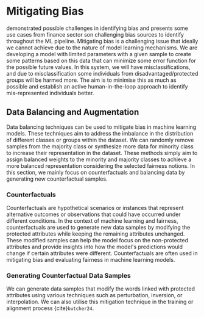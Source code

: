 # Mitigating Bias

[](./challenges.md) demonstrated possible challenges in identifying bias and [](../usecases/finance/introduction.md) presents some use cases from finance sector son challenging bias sources to identify throughout the ML pipeline. Mitigating bias is a challenging issue that ideally we cannot achieve due to the nature of model learning mechanisms. We are developing a model with limited parameters with a given sample to create some patterns based on this data that can minimize some error function for the possible future values. In this system, we will have misclassifications, and due to misclassification some individuals from disadvantaged/protected groups will be harmed more. The aim is to minimise this as much as possible and establish an active human-in-the-loop approach to identify mis-represented individuals better.

## Data Balancing and Augmentation

Data balancing techniques can be used to mitigate bias in machine learning models. These techniques aim to address the imbalance in the distribution of different classes or groups within the dataset. We can randomly remove samples from the majority class or synthesize more data for minority class to increase their representation in the dataset. These methods simply aim to assign balanced weights to the minority and majority classes to achieve a more balanced representation considering the selected fairness notions. In this section, we mainly focus on counterfactuals and balancing data by generating new counterfactual samples.

### Counterfactuals

Counterfactuals are hypothetical scenarios or instances that represent alternative outcomes or observations that could have occurred under different conditions. In the context of machine learning and fairness, counterfactuals are used to generate new data samples by modifying the protected attributes while keeping the remaining attributes unchanged. These modified samples can help the model focus on the non-protected attributes and provide insights into how the model's predictions would change if certain attributes were different. Counterfactuals are often used in mitigating bias and evaluating fairness in machine learning models.

### Generating Counterfactual Data Samples

We can generate data samples that modify the words linked with protected attributes using various techniques such as perturbation, inversion, or interpolation. We can also utilise this mitigation technique in the training or alignment process {cite}`butcher24`.